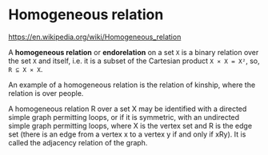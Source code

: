 # Homogeneous relation

https://en.wikipedia.org/wiki/Homogeneous_relation

A **homogeneous relation** or **endorelation** on a set `X` is a binary relation over the set `X` and itself, i.e. it is a subset of the Cartesian product `X ⨯ X = X²`, so, `R ⊆ X ⨯ X`.

An example of a homogeneous relation is the relation of kinship, where the relation is over people.

A homogeneous relation R over a set X may be identified with a directed simple graph permitting loops, or if it is symmetric, with an undirected simple graph permitting loops, where X is the vertex set and R is the edge set (there is an edge from a vertex x to a vertex y if and only if xRy). It is called the adjacency relation of the graph.
